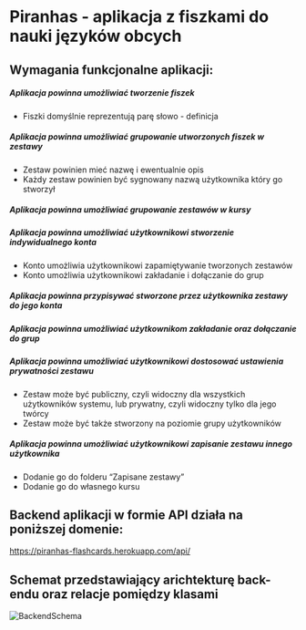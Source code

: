 # Piranhas - aplikacja z fiszkami do nauki języków obcych

## Wymagania funkcjonalne aplikacji:
##### Aplikacja powinna umożliwiać tworzenie fiszek
* Fiszki domyślnie reprezentują parę słowo - definicja
##### Aplikacja powinna umożliwiać grupowanie utworzonych fiszek w zestawy
* Zestaw powinien mieć nazwę i ewentualnie opis
* Każdy zestaw powinien być sygnowany nazwą użytkownika który go stworzył
##### Aplikacja powinna umożliwiać grupowanie zestawów w kursy
##### Aplikacja powinna umożliwiać użytkownikowi stworzenie indywidualnego konta
* Konto umożliwia użytkownikowi zapamiętywanie tworzonych zestawów
* Konto umożliwia użytkownikowi zakładanie i dołączanie do grup
##### Aplikacja powinna przypisywać stworzone przez użytkownika zestawy do jego konta
##### Aplikacja powinna umożliwiać użytkownikom zakładanie oraz dołączanie do grup
##### Aplikacja powinna umożliwiać użytkownikowi dostosować ustawienia prywatności zestawu
* Zestaw może być publiczny, czyli widoczny dla wszystkich użytkowników systemu, lub prywatny, czyli widoczny tylko dla jego twórcy
* Zestaw może być także stworzony na poziomie grupy użytkowników
##### Aplikacja powinna umożliwiać użytkownikowi zapisanie zestawu innego użytkownika 
* Dodanie go do folderu “Zapisane zestawy”
* Dodanie go do własnego kursu

## Backend aplikacji w formie API działa na poniższej domenie:
https://piranhas-flashcards.herokuapp.com/api/


## Schemat przedstawiający arichtekturę back-endu oraz relacje pomiędzy klasami
![BackendSchema](/uploads/bc5e306ed3f9db81a4c9094ed6285ba6/BackendSchema.png)

